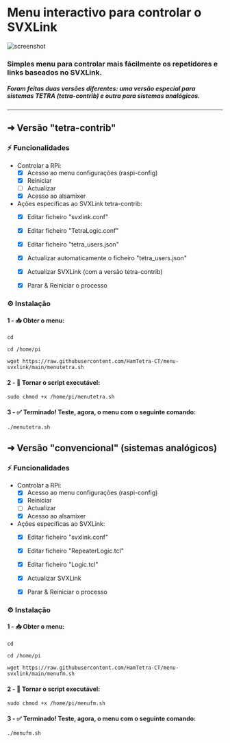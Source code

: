 # Menu interactivo para controlar o SVXLink

![screenshot](https://snipboard.io/uVF9hl.jpg)

### Simples menu para controlar mais fácilmente os repetidores e links baseados no SVXLink.

##### Foram feitas duas versões diferentes: uma versão especial para sistemas TETRA (tetra-contrib) e outra para sistemas analógicos.

---

## ➜ Versão "tetra-contrib"

### ⚡ Funcionalidades
 - Controlar a RPi:
      - [x] Acesso ao menu configurações (raspi-config)
      - [x] Reiniciar
      - [ ] Actualizar 
      - [x] Acesso ao alsamixer
 - Ações específicas ao SVXLink tetra-contrib: 
      - [x] Editar ficheiro "svxlink.conf" 
      - [x] Editar ficheiro "TetraLogic.conf" 
      - [x] Editar ficheiro "tetra_users.json" 
      - [x] Actualizar automaticamente o ficheiro "tetra_users.json"  
      - [x] Actualizar SVXLink (com a versão tetra-contrib)
      - [x] Parar & Reiniciar o processo


### ⚙️ Instalação 
#### 1 - 📥 Obter o menu:
```
cd
```
```
cd /home/pi
```
```
wget https://raw.githubusercontent.com/HamTetra-CT/menu-svxlink/main/menutetra.sh
```
#### 2 - 🚦 Tornar o script executável:
```
sudo chmod +x /home/pi/menutetra.sh
```
#### 3 - ✅ Terminado! Teste, agora, o menu com o seguinte comando:
```
./menutetra.sh
```


## ➜ Versão "convencional" (sistemas analógicos)

### ⚡ Funcionalidades
 - Controlar a RPi:
      - [x] Acesso ao menu configurações (raspi-config)
      - [x] Reiniciar
      - [ ] Actualizar 
      - [x] Acesso ao alsamixer
 - Ações específicas ao SVXLink: 
      - [x] Editar ficheiro "svxlink.conf" 
      - [x] Editar ficheiro "RepeaterLogic.tcl" 
      - [x] Editar ficheiro "Logic.tcl"  
      - [x] Actualizar SVXLink
      - [x] Parar & Reiniciar o processo


### ⚙️ Instalação 
#### 1 - 📥 Obter o menu:
```
cd
```
```
cd /home/pi
```
```
wget https://raw.githubusercontent.com/HamTetra-CT/menu-svxlink/main/menufm.sh
```
#### 2 - 🚦 Tornar o script executável:
```
sudo chmod +x /home/pi/menufm.sh
```
#### 3 - ✅ Terminado! Teste, agora, o menu com o seguinte comando:
```
./menufm.sh
```

